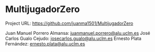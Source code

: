 # MultijugadorZero

Project URL: https://github.com/juanma1501/MultijugadorZero

Juan Manuel Porrero Almansa: juanmanuel.porrero@alu.uclm.es
José Carlos Gualo Cejudo: josecarlos.gualo@alu.uclm.es
Ernesto Plata Fernández: ernesto.plata@alu.uclm.es
